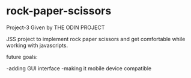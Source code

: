 # rock-paper-scissors

Project-3 
Given by THE ODIN PROJECT


JSS project to implement rock paper scissors and get comfortable while working with javascripts.

future goals:

-adding GUI interface
-making it mobile device compatible